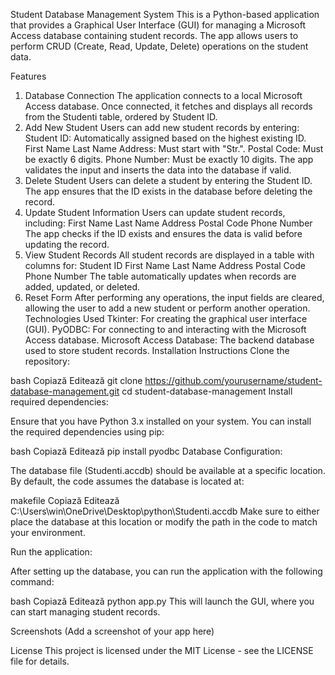 Student Database Management System
This is a Python-based application that provides a Graphical User Interface (GUI) for managing a Microsoft Access database containing student records. The app allows users to perform CRUD (Create, Read, Update, Delete) operations on the student data.

Features
1. Database Connection
The application connects to a local Microsoft Access database.
Once connected, it fetches and displays all records from the Studenti table, ordered by Student ID.
2. Add New Student
Users can add new student records by entering:
Student ID: Automatically assigned based on the highest existing ID.
First Name
Last Name
Address: Must start with "Str.".
Postal Code: Must be exactly 6 digits.
Phone Number: Must be exactly 10 digits.
The app validates the input and inserts the data into the database if valid.
3. Delete Student
Users can delete a student by entering the Student ID.
The app ensures that the ID exists in the database before deleting the record.
4. Update Student Information
Users can update student records, including:
First Name
Last Name
Address
Postal Code
Phone Number
The app checks if the ID exists and ensures the data is valid before updating the record.
5. View Student Records
All student records are displayed in a table with columns for:
Student ID
First Name
Last Name
Address
Postal Code
Phone Number
The table automatically updates when records are added, updated, or deleted.
6. Reset Form
After performing any operations, the input fields are cleared, allowing the user to add a new student or perform another operation.
Technologies Used
Tkinter: For creating the graphical user interface (GUI).
PyODBC: For connecting to and interacting with the Microsoft Access database.
Microsoft Access Database: The backend database used to store student records.
Installation Instructions
Clone the repository:

bash
Copiază
Editează
git clone https://github.com/yourusername/student-database-management.git
cd student-database-management
Install required dependencies:

Ensure that you have Python 3.x installed on your system. You can install the required dependencies using pip:

bash
Copiază
Editează
pip install pyodbc
Database Configuration:

The database file (Studenti.accdb) should be available at a specific location. By default, the code assumes the database is located at:

makefile
Copiază
Editează
C:\Users\win\OneDrive\Desktop\python\Studenti.accdb
Make sure to either place the database at this location or modify the path in the code to match your environment.

Run the application:

After setting up the database, you can run the application with the following command:

bash
Copiază
Editează
python app.py
This will launch the GUI, where you can start managing student records.

Screenshots
(Add a screenshot of your app here)

License
This project is licensed under the MIT License - see the LICENSE file for details.
